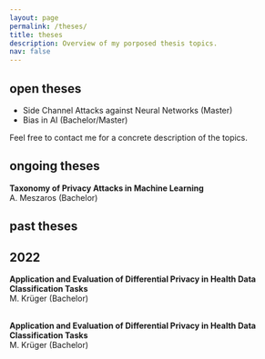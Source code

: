 ```yaml
---
layout: page
permalink: /theses/
title: theses
description: Overview of my porposed thesis topics.
nav: false
---
```


## open theses

* Side Channel Attacks against Neural Networks (Master)
* Bias in AI (Bachelor/Master)

Feel free to contact me for a concrete description of the topics.

## ongoing theses

<b>Taxonomy of Privacy Attacks in Machine Learning</b><br/>
A. Meszaros (Bachelor)

## past theses

<div class="publications">
  <h2 class="year">2022</h2>

<b>Application and Evaluation of Differential Privacy in Health Data Classification Tasks</b><br/>
M. Krüger (Bachelor)<br/><br/>

<b>Application and Evaluation of Differential Privacy in Health Data Classification Tasks</b>
<br/>
M. Krüger (Bachelor)

</div>